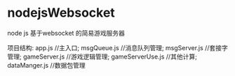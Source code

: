 # nodejsWebsocket
node js 基于websocket 的简易游戏服务器

项目结构: app.js //主入口;
         msgQueue.js //消息队列管理;
         msgServer.js //套接字管理;
         gameServer.js //游戏逻辑管理;
         gameServerUse.js //其他计算;
         dataManger.js   //数据包管理
